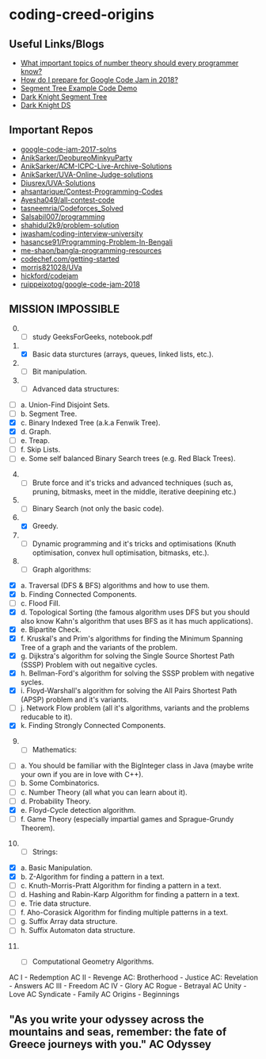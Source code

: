 # coding-creed-origins

## Useful Links/Blogs
* [What important topics of number theory should every programmer know?](https://www.quora.com/What-important-topics-of-number-theory-should-every-programmer-know)
* [How do I prepare for Google Code Jam in 2018?](https://www.quora.com/How-do-I-prepare-for-Google-Code-Jam-in-2018)
* [Segment Tree Example Code Demo](http://codeforces.com/blog/entry/18051)
* [Dark Knight Segment Tree](https://codeforces.com/blog/entry/15890)
* [Dark Knight DS](https://codeforces.com/blog/entry/15729)

## Important Repos
* [google-code-jam-2017-solns](https://github.com/ruippeixotog/google-code-jam-2017)
* [AnikSarker/DeobureoMinkyuParty](https://github.com/AnikSarker/DeobureoMinkyuParty)
* [AnikSarker/ACM-ICPC-Live-Archive-Solutions](https://github.com/AnikSarker/ACM-ICPC-Live-Archive-Solutions)
* [AnikSarker/UVA-Online-Judge-solutions](https://github.com/AnikSarker/UVA-Online-Judge-solutions)
* [Diusrex/UVA-Solutions](https://github.com/Diusrex/UVA-Solutions)
* [ahsantarique/Contest-Programming-Codes](https://github.com/ahsantarique/Contest-Programming-Codes)
* [Ayesha049/all-contest-code](https://github.com/Ayesha049/all-contest-code)
* [tasneemria/Codeforces_Solved](https://github.com/tasneemria/Codeforces_Solved)
* [Salsabil007/programming](https://github.com/Salsabil007/programming)
* [shahidul2k9/problem-solution](https://github.com/shahidul2k9/problem-solution) 
* [jwasham/coding-interview-university](https://github.com/jwasham/coding-interview-university) 
* [hasancse91/Programming-Problem-In-Bengali](https://github.com/hasancse91/Programming-Problem-In-Bengali) 
* [me-shaon/bangla-programming-resources](https://github.com/me-shaon/bangla-programming-resources) 
* [codechef.com/getting-started](https://www.codechef.com/getting-started)
* [morris821028/UVa](https://github.com/morris821028/UVa)
* [hickford/codejam](https://github.com/hickford/codejam)
* [ruippeixotog/google-code-jam-2018](https://github.com/ruippeixotog/google-code-jam-2018)

## MISSION IMPOSSIBLE
0. - [ ] study GeeksForGeeks, notebook.pdf
1. - [x] Basic data sturctures (arrays, queues, linked lists, etc.).
2. - [ ]  Bit manipulation.
3. - [ ]  Advanced data structures:
- [ ]  a. Union-Find Disjoint Sets.
- [ ]  b. Segment Tree.
- [x]  c. Binary Indexed Tree (a.k.a Fenwik Tree).
- [x] d. Graph.
- [ ]  e. Treap.
- [ ]  f. Skip Lists.
- [ ]  e. Some self balanced Binary Search trees (e.g. Red Black Trees).
4. - [ ]  Brute force and it's tricks and advanced techniques (such as, pruning, bitmasks, meet in the middle, iterative deepining etc.)
5. - [ ]  Binary Search (not only the basic code).
6. - [x] Greedy.
7. - [ ]  Dynamic programming and it's tricks and optimisations (Knuth optimisation, convex hull optimisation, bitmasks, etc.).
8. - [ ]  Graph algorithms:
- [x] a. Traversal (DFS & BFS) algorithms and how to use them.
- [x] b. Finding Connected Components.
- [ ] c. Flood Fill.
- [x] d. Topological Sorting (the famous algorithm uses DFS but you should also know Kahn's algorithm that uses BFS as it has much applications). 
- [x] e. Bipartite Check.
- [x] f. Kruskal's and Prim's algorithms for finding the Minimum Spanning Tree of a graph and the variants of the problem.
- [x] g. Dijkstra's algorithm for solving the Single Source Shortest Path (SSSP) Problem with out negaitive cycles.
- [x] h. Bellman-Ford's algorithm for solving the SSSP problem with negative sycles.
- [x] i. Floyd-Warshall's algorithm for solving the All Pairs Shortest Path (APSP) problem and it's variants.
- [ ] j. Network Flow problem (all it's algorithms, variants and the problems reducable to it).
- [x] k. Finding Strongly Connected Components.

9. - [ ]  Mathematics:
- [ ] a. You should be familiar with the BigInteger class in Java (maybe write your own if you are in love with C++).
- [ ] b. Some Combinatorics.
- [ ] c. Number Theory (all what you can learn about it).
- [ ] d. Probability Theory.
- [x] e. Floyd-Cycle detection algorithm.
- [ ] f. Game Theory (especially impartial games and Sprague-Grundy Theorem).
10. - [ ]  Strings:
- [x] a. Basic Manipulation.
- [x] b. Z-Algorithm for finding a pattern in a text.
- [ ] c. Knuth-Morris-Pratt Algorithm for finding a pattern in a text.
- [ ] d. Hashing and Rabin-Karp Algorithm for finding a pattern in a text.
- [ ] e. Trie data structure.
- [ ] f. Aho-Corasick Algorithm for finding multiple patterns in a text.
- [ ] g. Suffix Array data structure.
- [ ] h. Suffix Automaton data structure.
11. - [ ]  Computational Geometry Algorithms.


AC I - Redemption 
AC II - Revenge 
AC: Brotherhood - Justice 
AC: Revelation - Answers 
AC III - Freedom 
AC IV - Glory 
AC Rogue - Betrayal 
AC Unity - Love 
AC Syndicate - Family 
AC Origins - Beginnings﻿

## "As you write your odyssey across the mountains and seas, remember: the fate of Greece journeys with you." AC Odyssey
